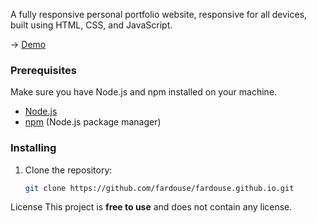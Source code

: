 A fully responsive personal portfolio website, responsive for all devices, built using HTML, CSS, and JavaScript.

→ [Demo](https://fardouse.github.io/)

### Prerequisites

Make sure you have Node.js and npm installed on your machine.

- [Node.js](https://nodejs.org/)
- [npm](https://www.npmjs.com/) (Node.js package manager)

### Installing

1. Clone the repository:

   ```bash
   git clone https://github.com/fardouse/fardouse.github.io.git

License
This project is <strong>free to use</strong> and does not contain any license.
